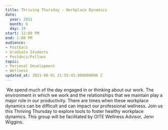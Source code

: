 ```yaml
---
title: Thriving Thursday - Workplace Dynamics
date:
  year: 2021
  month: 6
  day: 24
start: 12:00 PM
end: 1:00 PM
audience:
- Postbacs
- Graduate Students
- Postdocs/Fellows
topic:
- Personal Development
- Wellness
updated_at: 2021-06-01 21:55:43.000000000 Z
---
```

 We spend much of the day engaged in or thinking about our work. The
environment in which we work and the relationships that we maintain play
a major role in our productivity. There are times when these workplace
dynamics can be difficult and can impact our professional wellness. Join
us this Thriving Thursday to explore tools to foster healthy workplace
dynamics. This group will be facilitated by OITE Wellness Advisor, Jenn
Wiggins.
